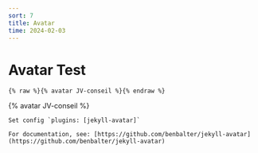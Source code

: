 ```yaml
---
sort: 7
title: Avatar
time: 2024-02-03
---
```


# Avatar Test

```
{% raw %}{% avatar JV-conseil %}{% endraw %}
```

{% avatar JV-conseil %}

```tip
Set config `plugins: [jekyll-avatar]`

For documentation, see: [https://github.com/benbalter/jekyll-avatar](https://github.com/benbalter/jekyll-avatar)
```

